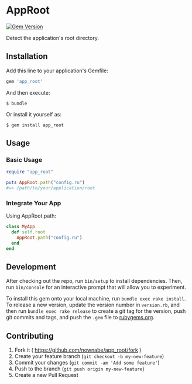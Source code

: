 # AppRoot
[![Gem Version](https://badge.fury.io/rb/app_root.svg)](https://badge.fury.io/rb/app_root)

Detect the application's root directory.

## Installation

Add this line to your application's Gemfile:

```ruby
gem 'app_root'
```

And then execute:

    $ bundle

Or install it yourself as:

    $ gem install app_root

## Usage
### Basic Usage
```ruby
require "app_root"

puts AppRoot.path("config.ru")
#=> /path/to/your/application/root
```

### Integrate Your App
Using AppRoot.path:

```ruby
class MyApp
  def self.root
    AppRoot.path("config.ru")
  end
end
```

## Development

After checking out the repo, run `bin/setup` to install dependencies. Then, run `bin/console` for an interactive prompt that will allow you to experiment.

To install this gem onto your local machine, run `bundle exec rake install`. To release a new version, update the version number in `version.rb`, and then run `bundle exec rake release` to create a git tag for the version, push git commits and tags, and push the `.gem` file to [rubygems.org](https://rubygems.org).

## Contributing

1. Fork it ( https://github.com/nownabe/app_root/fork )
2. Create your feature branch (`git checkout -b my-new-feature`)
3. Commit your changes (`git commit -am 'Add some feature'`)
4. Push to the branch (`git push origin my-new-feature`)
5. Create a new Pull Request
